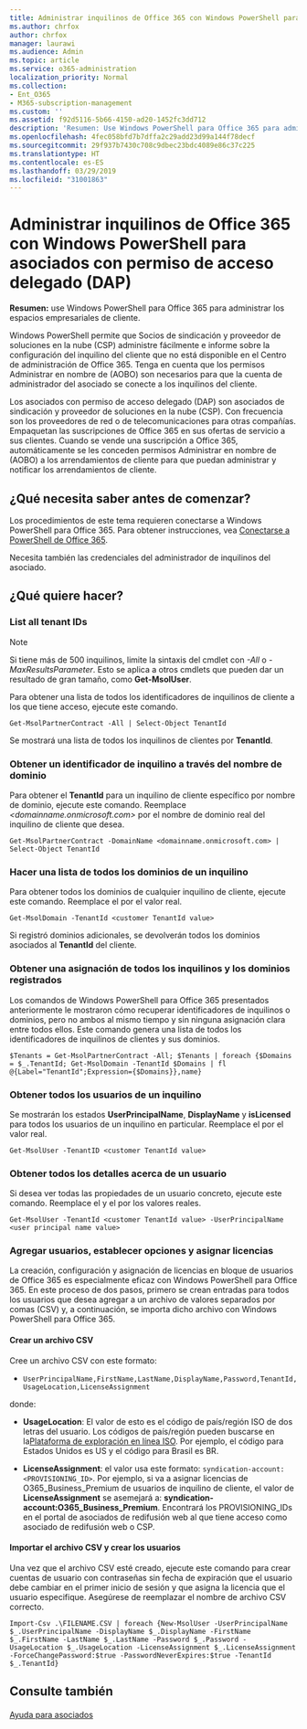 ```yaml
---
title: Administrar inquilinos de Office 365 con Windows PowerShell para asociados con permiso de acceso delegado (DAP)
ms.author: chrfox
author: chrfox
manager: laurawi
ms.audience: Admin
ms.topic: article
ms.service: o365-administration
localization_priority: Normal
ms.collection:
- Ent_O365
- M365-subscription-management
ms.custom: ''
ms.assetid: f92d5116-5b66-4150-ad20-1452fc3dd712
description: 'Resumen: Use Windows PowerShell para Office 365 para administrar los arrendamientos de cliente.'
ms.openlocfilehash: 4fec058bfd7b7dffa2c29add23d99a144f78decf
ms.sourcegitcommit: 29f937b7430c708c9dbec23bdc4089e86c37c225
ms.translationtype: HT
ms.contentlocale: es-ES
ms.lasthandoff: 03/29/2019
ms.locfileid: "31001863"
---
```

# <a name="manage-office-365-tenants-with-windows-powershell-for-delegated-access-permissions-dap-partners"></a>Administrar inquilinos de Office 365 con Windows PowerShell para asociados con permiso de acceso delegado (DAP)

 **Resumen:** use Windows PowerShell para Office 365 para administrar los espacios empresariales de cliente.
  
Windows PowerShell permite que Socios de sindicación y proveedor de soluciones en la nube (CSP) administre fácilmente e informe sobre la configuración del inquilino del cliente que no está disponible en el Centro de administración de Office 365. Tenga en cuenta que los permisos Administrar en nombre de (AOBO) son necesarios para que la cuenta de administrador del asociado se conecte a los inquilinos del cliente.
  
Los asociados con permiso de acceso delegado (DAP) son asociados de sindicación y proveedor de soluciones en la nube (CSP). Con frecuencia son los proveedores de red o de telecomunicaciones para otras compañías. Empaquetan las suscripciones de Office 365 en sus ofertas de servicio a sus clientes. Cuando se vende una suscripción a Office 365, automáticamente se les conceden permisos Administrar en nombre de (AOBO) a los arrendamientos de cliente para que puedan administrar y notificar los arrendamientos de cliente.
## <a name="what-do-you-need-to-know-before-you-begin"></a>¿Qué necesita saber antes de comenzar?

Los procedimientos de este tema requieren conectarse a Windows PowerShell para Office 365. Para obtener instrucciones, vea [Conectarse a PowerShell de Office 365](connect-to-office-365-powershell.md).
  
Necesita también las credenciales del administrador de inquilinos del asociado.
  
## <a name="what-do-you-want-to-do"></a>¿Qué quiere hacer?

### <a name="list-all-tenant-ids"></a>List all tenant IDs

> [!NOTE]
> Si tiene más de 500 inquilinos, limite la sintaxis del cmdlet con  _-All_ o _-MaxResultsParameter_. Esto se aplica a otros cmdlets que pueden dar un resultado de gran tamaño, como **Get-MsolUser**.
  
Para obtener una lista de todos los identificadores de inquilinos de cliente a los que tiene acceso, ejecute este comando.
  
```
Get-MsolPartnerContract -All | Select-Object TenantId
```

Se mostrará una lista de todos los inquilinos de clientes por **TenantId**.
  
### <a name="get-a-tenant-id-by-using-the-domain-name"></a>Obtener un identificador de inquilino a través del nombre de dominio

Para obtener el **TenantId** para un inquilino de cliente específico por nombre de dominio, ejecute este comando. Reemplace _<domainname.onmicrosoft.com>_ por el nombre de dominio real del inquilino de cliente que desea.
  
```
Get-MsolPartnerContract -DomainName <domainname.onmicrosoft.com> | Select-Object TenantId
```

### <a name="list-all-domains-for-a-tenant"></a>Hacer una lista de todos los dominios de un inquilino

Para obtener todos los dominios de cualquier inquilino de cliente, ejecute este comando. Reemplace el  _<customer TenantId value>_ por el valor real.
  
```
Get-MsolDomain -TenantId <customer TenantId value>
```

Si registró dominios adicionales, se devolverán todos los dominios asociados al **TenantId** del cliente.
  
### <a name="get-a-mapping-of-all-tenants-and-registered-domains"></a>Obtener una asignación de todos los inquilinos y los dominios registrados

Los comandos de Windows PowerShell para Office 365 presentados anteriormente le mostraron cómo recuperar identificadores de inquilinos o dominios, pero no ambos al mismo tiempo y sin ninguna asignación clara entre todos ellos. Este comando genera una lista de todos los identificadores de inquilinos de clientes y sus dominios.
  
```
$Tenants = Get-MsolPartnerContract -All; $Tenants | foreach {$Domains = $_.TenantId; Get-MsolDomain -TenantId $Domains | fl @{Label="TenantId";Expression={$Domains}},name}
```

### <a name="get-all-users-for-a-tenant"></a>Obtener todos los usuarios de un inquilino

Se mostrarán los estados **UserPrincipalName**, **DisplayName** y **isLicensed** para todos los usuarios de un inquilino en particular. Reemplace el _<customer TenantId value>_ por el valor real.
  
```
Get-MsolUser -TenantID <customer TenantId value>
```

### <a name="get-all-details-about-a-user"></a>Obtener todos los detalles acerca de un usuario

Si desea ver todas las propiedades de un usuario concreto, ejecute este comando. Reemplace el  _<customer TenantId value>_ y el _<user principal name value>_ por los valores reales.
  
```
Get-MsolUser -TenantId <customer TenantId value> -UserPrincipalName <user principal name value>
```

### <a name="add-users-set-options-and-assign-licenses"></a>Agregar usuarios, establecer opciones y asignar licencias

La creación, configuración y asignación de licencias en bloque de usuarios de Office 365 es especialmente eficaz con Windows PowerShell para Office 365. En este proceso de dos pasos, primero se crean entradas para todos los usuarios que desea agregar a un archivo de valores separados por comas (CSV) y, a continuación, se importa dicho archivo con Windows PowerShell para Office 365. 
  
#### <a name="create-a-csv-file"></a>Crear un archivo CSV

Cree un archivo CSV con este formato:
  
-  `UserPrincipalName,FirstName,LastName,DisplayName,Password,TenantId,UsageLocation,LicenseAssignment`
    
donde:
  
- **UsageLocation**: El valor de esto es el código de país/región ISO de dos letras del usuario. Los códigos de país/región pueden buscarse en la[Plataforma de exploración en línea ISO](https://go.microsoft.com/fwlink/p/?LinkId=532703). Por ejemplo, el código para Estados Unidos es US y el código para Brasil es BR. 
    
- **LicenseAssignment**: el valor usa este formato: `syndication-account:<PROVISIONING_ID>`. Por ejemplo, si va a asignar licencias de O365_Business_Premium de usuarios de inquilino de cliente, el valor de **LicenseAssignment** se asemejará a: **syndication-account:O365_Business_Premium**. Encontrará los PROVISIONING_IDs en el portal de asociados de redifusión web al que tiene acceso como asociado de redifusión web o CSP.
    
#### <a name="import-the-csv-file-and-create-the-users"></a>Importar el archivo CSV y crear los usuarios

Una vez que el archivo CSV esté creado, ejecute este comando para crear cuentas de usuario con contraseñas sin fecha de expiración que el usuario debe cambiar en el primer inicio de sesión y que asigna la licencia que el usuario especifique. Asegúrese de reemplazar el nombre de archivo CSV correcto.
  
```
Import-Csv .\FILENAME.CSV | foreach {New-MsolUser -UserPrincipalName $_.UserPrincipalName -DisplayName $_.DisplayName -FirstName $_.FirstName -LastName $_.LastName -Password $_.Password -UsageLocation $_.UsageLocation -LicenseAssignment $_.LicenseAssignment -ForceChangePassword:$true -PasswordNeverExpires:$true -TenantId $_.TenantId}
```

## <a name="see-also"></a>Consulte también

#### 

[Ayuda para asociados](https://go.microsoft.com/fwlink/p/?LinkId=533477)

